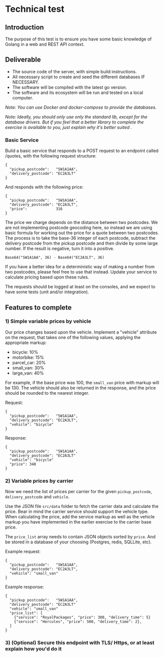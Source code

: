 # Technical test

## Introduction

The purpose of this test is to ensure you have some basic knowledge of Golang in a web and REST API context.

## Deliverable

- The source code of the server, with simple build instructions.
- All necessary script to create and seed the different databases IF NECESSARY.
- The software will be compiled with the latest go version.
- The software and its ecosystem will be run and tested on a local computer.

_Note: You can use Docker and docker-compose to provide the databases._

_Note: Ideally, you should only use only the standard lib, except for the database drivers. But if you feel that a better library to complete the exercise is available to you, just explain why it's better suited ._

### Basic Service

Build a basic service that responds to a POST request to an endpoint called /quotes, with the following request structure:

```text
{
  "pickup_postcode":   "SW1A1AA",
  "delivery_postcode": "EC2A3LT"
}
```

And responds with the following price:

```text
{
  "pickup_postcode":   "SW1A1AA",
  "delivery_postcode": "EC2A3LT",
  "price":             316
}
```

The price we charge depends on the distance between two postcodes. We are not implementing postcode geocoding here, so instead we are using basic formula for working out the price for a quote between two postcodes. The process is to take the base-36 integer of each postcode, subtract the delivery postcode from the pickup postcode and then divide by some large number. If the result is negative, turn it into a positive.

`Base64("SW1A1AA", 36) - Base64("EC2A3LT", 36)`

If you have a better idea for a deterministic way of making a number from two postcodes, please feel free to use that instead. Update your service to calculate pricing based upon these rules.

The requests should be logged at least on the consoles, and we expect to have some tests (unit and/or integration).

## Features to complete

### 1) Simple variable prices by vehicle

Our price changes based upon the vehicle. Implement a "vehicle" attribute on the request, that takes one of the following values, applying the appropriate markup:

- bicycle: 10%
- motorbike: 15%
- parcel_car: 20%
- small_van: 30%
- large_van: 40%

For example, if the base price was 100, the `small_van` price with markup will be 130.
The vehicle should also be returned in the response, and the price should be rounded to the nearest integer.

Request:

```text
{
  "pickup_postcode":   "SW1A1AA",
  "delivery_postcode": "EC2A3LT",
  "vehicle": "bicycle"
}
```

Response:

```text
{
  "pickup_postcode":   "SW1A1AA",
  "delivery_postcode": "EC2A3LT"
  "vehicle": "bicycle"
  "price": 348
}
```

### 2) Variable prices by carrier

Now we need the list of prices per carrier for the given `pickup_postcode`, `delivery_postcode` and `vehicle`.

Use the JSON file  `src/data` folder to fetch the carrier data and calculate the price.
Bear in mind the carrier service should support the vehicle type. When calculating the price, add the service markup as well as the vehicle markup you have implemented in the earlier exercise to the carrier base price.

The `price_list` array needs to contain JSON objects sorted by `price`. And be stored in a database of your choosing (Postgres, redis, SQLLite, etc).

Example request:

```text
{
  "pickup_postcode":   "SW1A1AA",
  "delivery_postcode": "EC2A3LT",
  "vehicle": "small_van"
}
```

Example response:

```text
{
  "pickup_postcode":   "SW1A1AA",
  "delivery_postcode": "EC2A3LT"
  "vehicle": "small_van"
  "price_list": [
    {"service": "RoyalPackages", "price": 300, "delivery_time": 5}
    {"service": "Hercules", "price": 500, "delivery_time": 2},
  ]
}
```

### 3) (Optional) Secure this endpoint with TLS/ Https, or at least explain how you'd do it
